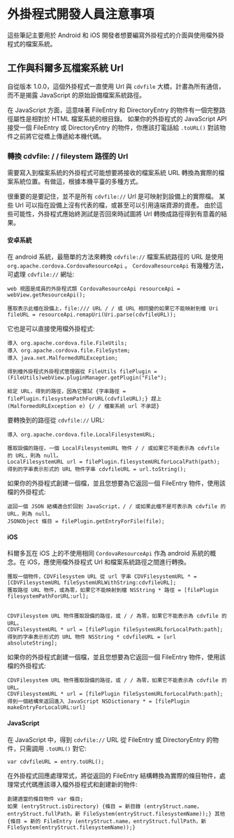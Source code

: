 <!---
    Licensed to the Apache Software Foundation (ASF) under one
    or more contributor license agreements.  See the NOTICE file
    distributed with this work for additional information
    regarding copyright ownership.  The ASF licenses this file
    to you under the Apache License, Version 2.0 (the
    "License"); you may not use this file except in compliance
    with the License.  You may obtain a copy of the License at

      http://www.apache.org/licenses/LICENSE-2.0

    Unless required by applicable law or agreed to in writing,
    software distributed under the License is distributed on an
    "AS IS" BASIS, WITHOUT WARRANTIES OR CONDITIONS OF ANY
    KIND, either express or implied.  See the License for the
    specific language governing permissions and limitations
    under the License.
-->

# 外掛程式開發人員注意事項

這些筆記主要用於 Android 和 iOS 開發者想要編寫外掛程式的介面與使用檔外掛程式的檔案系統。

## 工作與科爾多瓦檔案系統 Url

自從版本 1.0.0，這個外掛程式一直使用 Url 與 `cdvfile` 大橋，計畫為所有通信，而不是揭露 JavaScript 的原始設備檔案系統路徑。

在 JavaScript 方面，這意味著 FileEntry 和 DirectoryEntry 的物件有一個完整路徑屬性是相對於 HTML 檔案系統的根目錄。 如果你的外掛程式的 JavaScript API 接受一個 FileEntry
或 DirectoryEntry 的物件，你應該打電話給 `.toURL()` 對該物件之前將它從橋上傳遞給本機代碼。

### 轉換 cdvfile: / / fileystem 路徑的 Url

需要寫入到檔案系統的外掛程式可能想要將接收的檔案系統 URL 轉換為實際的檔案系統位置。有做這，根據本機平臺的多種方式。

很重要的是要記住，並不是所有 `cdvfile://` Url 是可映射到設備上的實際檔。 某些 Url 可以指在設備上沒有代表的檔，或甚至可以引用遠端資源的資產。 由於這些可能性，外掛程式應始終測試是否回來時試圖將 Url
轉換成路徑得到有意義的結果。

#### 安卓系統

在 android 系統，最簡單的方法來轉換 `cdvfile://` 檔案系統路徑的 URL 是使用 `org.apache.cordova.CordovaResourceApi` 。 `CordovaResourceApi`
有幾種方法，可處理 `cdvfile://` 網址:

    web 視圖是成員的外掛程式類 CordovaResourceApi resourceApi = webView.getResourceApi();
    
    獲取表示此檔在設備上，file:/// URL / / 或 URL 相同變的如果它不能映射到檔 Uri fileURL = resourceApi.remapUri(Uri.parse(cdvfileURL));

它也是可以直接使用檔外掛程式:

    導入 org.apache.cordova.file.FileUtils;
    導入 org.apache.cordova.file.FileSystem;
    導入 java.net.MalformedURLException;
    
    得到檔外掛程式外掛程式管理器從 FileUtils filePlugin = (FileUtils)webView.pluginManager.getPlugin("File");
    
    給定 URL，得到的路徑，因為它嘗試 {字串路徑 = filePlugin.filesystemPathForURL(cdvfileURL);} 趕上 (MalformedURLException e) {/ / 檔案系統 url 不承認}

要轉換到的路徑從 `cdvfile://` URL:

    導入 org.apache.cordova.file.LocalFilesystemURL;
    
    獲取設備的路徑，一個 LocalFilesystemURL 物件 / / 或如果它不能表示為 cdvfile 的 URL，則為 null。
    LocalFilesystemURL url = filePlugin.filesystemURLforLocalPath(path);
    得到的字串表示形式的 URL 物件字串 cdvfileURL = url.toString();

如果你的外掛程式創建一個檔，並且您想要為它返回一個 FileEntry 物件，使用該檔的外掛程式:

    返回一個 JSON 結構適合於回到 JavaScript，/ / 或如果此檔不是可表示為 cdvfile 的 URL，則為 null。
    JSONObject 條目 = filePlugin.getEntryForFile(file);

#### iOS

科爾多瓦在 iOS 上的不使用相同 `CordovaResourceApi` 作為 android 系統的概念。在 iOS，應使用檔外掛程式 Url 和檔案系統路徑之間進行轉換。

    獲取一個物件，CDVFilesystem URL 從 url 字串 CDVFilesystemURL * = [CDVFilesystemURL fileSystemURLWithString:cdvfileURL];
    獲取路徑 URL 物件，或為零，如果它不能映射到檔 NSString * 路徑 = [filePlugin filesystemPathForURL:url];
    
    
    CDVFilesystem URL 物件獲取設備的路徑，或 / / 為零，如果它不能表示為 cdvfile 的 URL。
    CDVFilesystemURL * url = [filePlugin fileSystemURLforLocalPath:path];
    得到的字串表示形式的 URL 物件 NSString * cdvfileURL = [url absoluteString];

如果你的外掛程式創建一個檔，並且您想要為它返回一個 FileEntry 物件，使用該檔的外掛程式:

    CDVFilesystem URL 物件獲取設備的路徑，或 / / 為零，如果它不能表示為 cdvfile 的 URL。
    CDVFilesystemURL * url = [filePlugin fileSystemURLforLocalPath:path];
    得到一個結構來返回進入 JavaScript NSDictionary * = [filePlugin makeEntryForLocalURL:url]

#### JavaScript

在 JavaScript 中，得到 `cdvfile://` URL 從 FileEntry 或 DirectoryEntry 的物件，只需調用 `.toURL()` 對它:

    var cdvfileURL = entry.toURL();

在外掛程式回應處理常式，將從返回的 FileEntry 結構轉換為實際的條目物件，處理常式代碼應該導入檔外掛程式和創建新的物件:

    創建適當的條目物件 var 條目;
    如果 (entryStruct.isDirectory) {條目 = 新目錄 (entryStruct.name，entryStruct.fullPath，新 FileSystem(entryStruct.filesystemName));} 其他 {條目 = 新的 FileEntry (entryStruct.name，entryStruct.fullPath，新 FileSystem(entryStruct.filesystemName));}